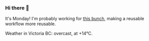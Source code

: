 ### Hi there :wave:

It's Monday! I'm probably working for [this bunch](https://github.com/kohofinancial), making a reusable workflow more reusable.

Weather in Victoria BC: overcast, at +14°C.
